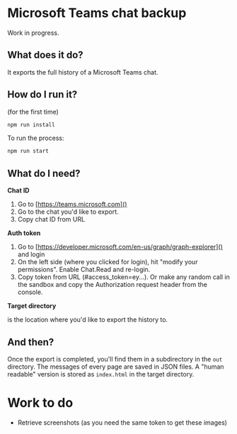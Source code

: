 # Microsoft Teams chat backup

Work in progress.

## What does it do?

It exports the full history of a Microsoft Teams chat.

## How do I run it?

(for the first time)

```sh
npm run install
```

To run the process:

```sh
npm run start
```

## What do I need?

**Chat ID**

1. Go to [https://teams.microsoft.com]()
2. Go to the chat you'd like to export.
3. Copy chat ID from URL

**Auth token**

1. Go to [https://developer.microsoft.com/en-us/graph/graph-explorer]() and login
2. On the left side (where you clicked for login), hit "modify your permissions". Enable Chat.Read and re-login.
3. Copy token from URL (#access_token=ey...). Or make any random call in the sandbox and copy the Authorization request header from the console.

**Target directory**

is the location where you'd like to export the history to.

## And then?

Once the export is completed, you'll find them in a subdirectory in the `out` directory. The messages of every page are saved in JSON files. A "human readable" version is stored as `index.html` in the target directory.

# Work to do

* Retrieve screenshots (as you need the same token to get these images)
